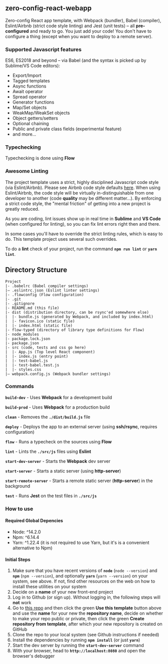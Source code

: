 ## zero-config-react-webapp

Zero-config React app template, with Webpack (bundler), Babel (compiler), Eslint/Airbnb (strict code style linting) and Jest (unit tests) – all **pre-configured** and ready to go. You just add your code! You don't have to configure a thing (except when you want to deploy to a remote server).

### Supported Javascript features

ES6, ES2018 and beyond – via Babel (and the syntax is picked up by Sublime/VS Code editors):

- Export/Import
- Tagged templates
- Async functions 
- Await operator
- Spread operator
- Generator functions
- Map/Set objects
- WeakMap/WeakSet objects
- Object getters/setters
- Optional chaining
- Public and private class fields (experimental feature)
- and more...

### Typechecking

Typechecking is done using **Flow**

### Awesome Linting

The project template uses a strict, highly disciplined Javascript code style (via Eslint/Airbnb). Please see Airbnb code style defaults [here](https://github.com/airbnb/javascript). When using Eslint/Airbnb, the code style will be virtually in-distinguishable from one developer to another (code **quality** may be different matter...). By enforcing a strict code style, the "mental friction" of getting into a new project is greatly reduced. 

As you are coding, lint issues show up in real time in **Sublime** and **VS Code** (when configured for linting), so you can fix lint errors right then and there. 

In some cases you'll have to override the strict linting rules, which is easy to do. This template project uses several such overrides.

To do a **lint** check of your project, run the command **`npm run lint`** or **`yarn lint`**.

## Directory Structure

```
Project
|- .babelrc (Babel compiler settings)
|– .eslintrc.json (Eslint linter settings)
|- .flowconfig (Flow configuration)
|- .git
|- .gitignore
|- README.md (this file)
|- dist (distribution directory, can be rsync'ed somewhere else)
|  |- bundle.js (generated by Webpack, and included by index.html)
|  |- favicon.ico (static file)
|  |- index.html (static file)
|- flow-typed (directory of library type definitions for Flow)
|- node_modules
|- package.lock.json
|- package.json
|- src (code, tests and css go here)
|  |- App.js (Top level React component)
|  |- index.js (entry point)
|  |- test-babel.js
|  |- test-babel.test.js
|  |- styles.css
|– webpack.config.js (Webpack bundler settings)
```

### Commands

**`build-dev`** - Uses **Webpack** for a development build

**`build-prod`** - Uses **Webpack** for a production build

**`clean`** - Removes the **`./dist/build.js`** file

**`deploy`** - Deploys the app to an external server (using **ssh/rsync**, requires configuration)

**`flow`** - Runs a typecheck on the sources using **Flow**

**`lint`** - Lints the **`./src/js`** files using **Eslint**

**`start-dev-server`** - Starts the **Webpack** dev server

**`start-server`** - Starts a static server (using **http-server**)

**`start-remote-server`** - Starts a remote static server (**http-server**) in the background

**`test`** - Runs **Jest** on the test files in **`./src/js`**

### How to use

#### Required Global Depencies

- Node: ^14.2.0
- Npm: ^6.14.4
- Yarn: ^1.22.4 (it is not required to use Yarn, but it's is a convenient alternative to Npm)

#### Initial Steps

1. Make sure that you have recent versions of **`node`** (`node --version`) and **`npm`** (`npm --version`), and optionally **`yarn`** (`yarn --version`) on your system, see above. If not, find other resources on the web on how to install these utilities on your system
1. Decide on a **name** of your new front-end project
1. Log in to Github (or sign up). Without logging in, the following steps will **not** work
1. Go to [this repo](https://github.com/boeric/zero-config-react-webapp) and then click the green **Use this template** button above and use the **name** for your new the **repository name**, decide on whether to make your repo public or private, then click the green **Create repository from template**, after which your new repository is created on GitHub
1. Clone the repo to your local system (see Github instructions if needed)
1. Install the dependencies by running **`npm install`** (or just **`yarn`**)
1. Start the dev server by running the **`start-dev-server`** command
1. With your browser, head to **`http://localhost:8080`** and open the browser's debugger
